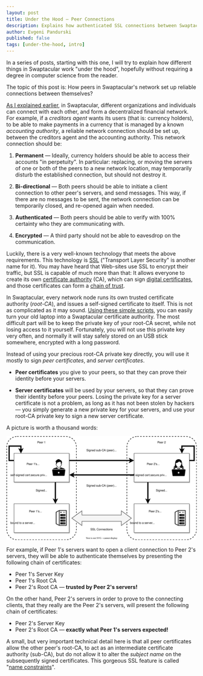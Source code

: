 ```yaml
---
layout: post
title: Under the Hood — Peer Connections
description: Explains how authenticated SSL connections between Swaptacular peers work
author: Evgeni Pandurski
published: false
tags: [under-the-hood, intro]
---
```


In a series of posts, starting with this one, I will try to explain how
different things in Swaptacular work "under the hood", hopefully without
requiring a degree in computer science from the reader.

The topic of this post is: How peers in Swaptacular's network set up
reliable connections between themselves?

<!--more-->

[As I explained earlier](/overview/), in Swaptacular, different
organizations and individuals can connect with each other, and form a
decentralized financial network. For example, if a *creditors agent* wants
its users (that is: currency holders), to be able to make payments in a
currency that is managed by a known *accounting authority*, a reliable
network connection should be set up, between the creditors agent and the
accounting authority. This network connection should be:

1. **Permanent** — Ideally, currency holders should be able to access their
   accounts "in perpetuity". In particular: replacing, or moving the servers
   of one or both of the peers to a new network location, may temporarily
   disturb the established connection, but should not destroy it.

2. **Bi-directional** — Both peers should be able to initiate a client
   connection to other peer's servers, and send messages. This way, if there
   are no messages to be sent, the network connection can be temporarily
   closed, and re-opened again when needed.

3. **Authenticated** — Both peers should be able to verify with 100%
   certainty who they are communicating with.
   
4. **Encrypted** — A third party should not be able to eavesdrop on the
   communication.

Luckily, there is a very well-known technology that meets the above
requirements. This technology is
[SSL](https://en.wikipedia.org/wiki/Transport_Layer_Security) ("Transport
Layer Security" is another name for it). You may have heard that Web-sites
use SSL to encrypt their traffic, but SSL is capable of much more than that:
It allows everyone to create its own [certificate
authority](https://en.wikipedia.org/wiki/Certificate_authority) (CA), which
can sign [digital
certificates](https://en.wikipedia.org/wiki/Public_key_certificate), and
those certificates can form a [chain of
trust](https://shagihan.medium.com/what-is-certificate-chain-and-how-to-verify-them-be429a030887).

In Swaptacular, every network node runs its own trusted certificate
authority (*root-CA*), and issues a self-signed certificate to itself. This
is not as complicated as it may sound. [Using these simple
scripts](https://github.com/swaptacular/swpt_ca_scripts), you can easily
turn your old laptop into a Swaptacular certificate authority. The most
difficult part will be to keep the private key of your root-CA secret, while
not losing access to it yourself. Fortunately, you will not use this private
key very often, and normally it will stay safely stored on an USB stick
somewhere, encrypted with a long password.

Instead of using your precious root-CA private key directly, you will use it
mostly to sign *peer certificates*, and *server certificates*.

- **Peer certificates** you give to your peers, so that they can prove their
  identity before your servers.

- **Server certificates** will be used by your servers, so that they can
  prove their identity before your peers. Losing the private key for a
  server certificate is not a problem, as long as it has not been stolen by
  hackers — you simply generate a new private key for your servers, and use
  your root-CA private key to sign a new server certificate.

A picture is worth a thousand words:

<div class="message">
  <img src="/images/swpt-peercerts.svg" alt="Peer Certificate Authorities">
</div>

For example, if Peer 1's servers want to open a client connection to Peer
2's servers, they will be able to authenticate themselves by presenting the
following chain of certificates:

* Peer 1's Server Key
* Peer 1's Root CA
* Peer 2's Root CA — **trusted by Peer 2's servers!**

On the other hand, Peer 2's servers in order to prove to the connecting
clients, that they really are the Peer 2's servers, will present the
following chain of certificates:

* Peer 2's Server Key
* Peer 2's Root CA — **exactly what Peer 1's servers expected!**

A small, but very important technical detail here is that all peer
certificates allow the other peer's root-CA, to act as an intermediate
certificate authority (sub-CA), but do not allow it to alter the *subject
name* on the subsequently signed certificates. This gorgeous SSL feature is
called "[name
constraints](https://datatracker.ietf.org/doc/html/rfc5280#section-4.2.1.10)".

